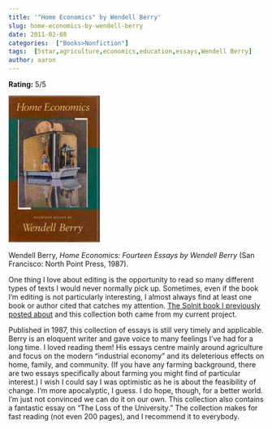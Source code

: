 ```yaml
---
title: '"Home Economics" by Wendell Berry'
slug: home-economics-by-wendell-berry
date: 2011-02-08
categories:  ["Books>Nonfiction"]
tags:  [5star,agriculture,economics,education,essays,Wendell Berry]
author: aaron
---
```


**Rating:** 5/5

![Book cover](cover13.jpg "Home Economics")

Wendell Berry, *Home Economics: Fourteen Essays by Wendell Berry* (San Francisco: North Point Press, 1987).

One thing I love about editing is the opportunity to read so many different types of texts I would never normally pick up. Sometimes, even if the book I’m editing is not particularly interesting, I almost always find at least one book or author cited that catches my attention. [The Solnit book I previously posted about](../wanderlust-by-rebecca-solnit) and this collection both came from my current project.

Published in 1987, this collection of essays is still very timely and applicable. Berry is an eloquent writer and gave voice to many feelings I’ve had for a long time. I loved reading them! His essays centre mainly around agriculture and focus on the modern “industrial economy” and its deleterious effects on home, family, and community. (If you have any farming background, there are two essays specifically about farming you might find of particular interest.) I wish I could say I was optimistic as he is about the feasibility of change. I’m more apocalyptic, I guess. I do hope, though, for a better world. I’m just not convinced we can do it on our own. This collection also contains a fantastic essay on “The Loss of the University.” The collection makes for fast reading (not even 200 pages), and I recommend it to everybody.
